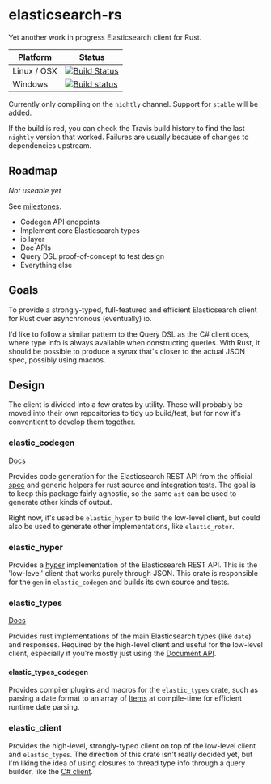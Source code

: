 # elasticsearch-rs
Yet another work in progress Elasticsearch client for Rust.

Platform  | Status
------------- | -------------
Linux / OSX  | [![Build Status](https://travis-ci.org/KodrAus/elasticsearch-rs.svg?branch=master)](https://travis-ci.org/KodrAus/elasticsearch-rs)
Windows  | [![Build status](https://ci.appveyor.com/api/projects/status/s0yo6i7sr4kc5sd5?svg=true)](https://ci.appveyor.com/project/KodrAus/elasticsearch-rs)

Currently only compiling on the `nightly` channel. Support for `stable` will be added.

If the build is red, you can check the Travis build history to find the last `nightly` version that worked. Failures are usually because of changes to dependencies upstream.

## Roadmap

*Not useable yet*

See [milestones](https://github.com/KodrAus/elasticsearch-rs/milestones).

- Codegen API endpoints
- Implement core Elasticsearch types
- io layer
- Doc APIs
- Query DSL proof-of-concept to test design
- Everything else

## Goals

To provide a strongly-typed, full-featured and efficient Elasticsearch client for Rust over asynchronous (eventually) io.

I'd like to follow a similar pattern to the Query DSL as the C# client does, where type info is always available when constructing queries. With Rust, it should be possible to produce a synax that's closer to the actual JSON spec, possibly using macros.

## Design

The client is divided into a few crates by utility. These will probably be moved into their own repositories to tidy up build/test, but for now it's conventient to develop them together.

### elastic_codegen

[Docs](http://kodraus.github.io/rustdoc/elastic_codegen/)

Provides code generation for the Elasticsearch REST API from the official [spec](https://github.com/elastic/elasticsearch/tree/master/rest-api-spec) and generic helpers for rust source and integration tests. The goal is to keep this package fairly agnostic, so the same `ast` can be used to generate other kinds of output.

Right now, it's used be `elastic_hyper` to build the low-level client, but could also be used to generate other implementations, like `elastic_rotor`.

### elastic_hyper

Provides a [hyper]("https://github.com/hyperium/hyper") implementation of the Elasticsearch REST API. This is the 'low-level' client that works purely through JSON. This crate is responsible for the `gen` in `elastic_codegen` and builds its own source and tests.

### elastic_types

[Docs](http://kodraus.github.io/rustdoc/elastic_types/)

Provides rust implementations of the main Elasticsearch types (like `date`) and responses. Required by the high-level client and useful for the low-level client, especially if you're mostly just using the [Document API](https://www.elastic.co/guide/en/elasticsearch/reference/current/docs.html?q=document).

#### elastic_types_codegen

Provides compiler plugins and macros for the `elastic_types` crate, such as parsing a date format to an array of [Items](https://github.com/lifthrasiir/rust-chrono/blob/master/src/format/mod.rs#L161) at compile-time for efficient runtime date parsing.

### elastic_client

Provides the high-level, strongly-typed client on top of the low-level client and `elastic_types`. The direction of this crate isn't really decided yet, but I'm liking the idea of using closures to thread type info through a query builder, like the [C# client](https://github.com/elastic/elasticsearch-net).
